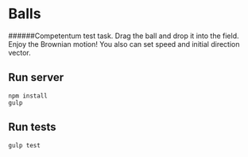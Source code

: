 Balls
===================
######Competentum test task.
Drag the ball and drop it into the field. Enjoy the Brownian motion!
You also can set speed and initial direction vector.

Run server
----------

    npm install
    gulp

Run tests
----------

    gulp test
